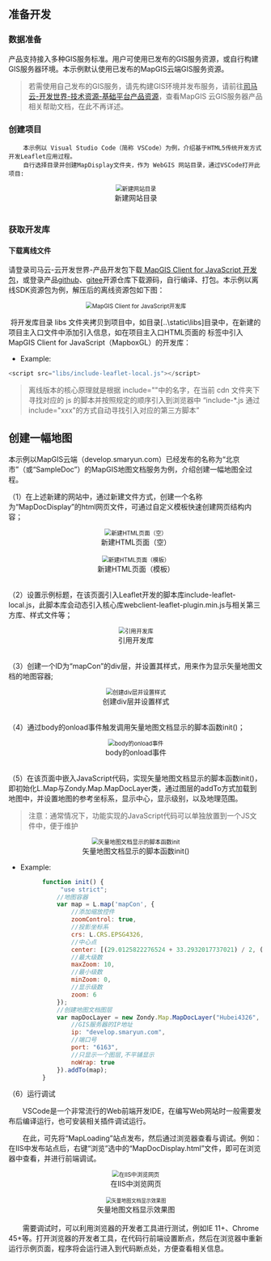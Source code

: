 ## 准备开发

### 数据准备
​		产品支持接入多种GIS服务标准。用户可使用已发布的GIS服务资源，或自行构建GIS服务器环境。本示例默认使用已发布的MapGIS云端GIS服务资源。

> 若需使用自己发布的GIS服务，请先构建GIS环境并发布服务，请前往<a href="http://www.smaryun.com/dev/service-space/resource?from=1#/node_id75" targer="_blank">司马云-开发世界-技术资源-基础平台产品资源</a>，查看MapGIS 云GIS服务器产品相关帮助文档，在此不再详述。

### 创建项目
 		本示例以 Visual Studio Code（简称 VSCode）为例，介绍基于HTML5传统开发方式开发Leaflet应用过程。
 		自行选择目录并创建MapDisplay文件夹，作为 WebGIS 网站目录，通过VSCode打开此项目:

<center>
  <img src="./static/demo/leaflet/source/img/01.新建网站目录.png" alt="新建网站目录" style="zoom:80%; " />
  <br>
  <div class="notes">新建网站目录</div>
</center>
<br/>

### 获取开发库

#### 下载离线文件

​		请登录司马云-云开发世界-产品开发包下载<a href="http://www.smaryun.com/dev/download_detail.html#/download828"> MapGIS Client for JavaScript 开发包</a>，或登录产品<a href="https://github.com/MapGIS/WebClient-JavaScript" targer="_blank">github</a>、<a href="https://gitee.com/osmapgis/WebClient-JavaScript" targer="_blank">gitee</a>开源仓库下载源码，自行编译、打包。本示例以离线SDK资源包为例，解压后的离线资源包如下图：

<center>
<img src="./static/demo/leaflet/source/img/开发库.png" alt="MapGIS Client for JavaScript开发库" style="zoom:80%;" />
</center>

​		将开发库目录 libs 文件夹拷贝到项目中，如目录[..\static\libs]目录中，在新建的项目主入口文件中添加引入信息，如在项目主入口HTML页面的 <head> 标签中引入 MapGIS Client for JavaScript（MapboxGL）的开发库：

- Example:

```javascript
<script src="libs/include-leaflet-local.js"></script>
```

> 离线版本的核心原理就是根据 include=""中的名字，在当前 cdn 文件夹下寻找对应的 js 的脚本并按照规定的顺序引入到浏览器中
> “include-\*.js 通过 include="xxx"的方式自动寻找引入对应的第三方脚本”




## 创建一幅地图
​		本示例以MapGIS云端（develop.smaryun.com）已经发布的名称为“北京市”（或“SampleDoc”）的MapGIS地图文档服务为例，介绍创建一幅地图全过程。

​		（1）在上述新建的网站中，通过新建文件方式，创建一个名称为“MapDocDisplay”的html网页文件，可通过自定义模板快速创建网页结构内容；

<center>
  <img src="./static/demo/leaflet/source/img/03.新建HTML页面（空）.png" alt="新建HTML页面（空）" style="zoom:80%;" />
  <br>
  <div class="notes">新建HTML页面（空）</div>
</center>
<br/>

<center>
  <img src="./static/demo/leaflet/source/img/03.新建HTML页面（模板）.png" alt="新建HTML页面（模板）" style="zoom:80%;" />
  <br>
  <div class="notes">新建HTML页面（模板）</div>
</center>
<br/>

​		（2）设置示例标题，在该页面引入Leaflet开发的脚本库include-leaflet-local.js，此脚本库会动态引入核心库webclient-leaflet-plugin.min.js与相关第三方库、样式文件等；

<center>
  <img src="./static/demo/leaflet/source/img/04.引用开发库.png" alt="引用开发库" style="zoom:80%;" />
  <br>
  <div class="notes">引用开发库</div>
</center>
<br/>


​		（3）创建一个ID为“mapCon”的div层，并设置其样式，用来作为显示矢量地图文档的地图容器;

<center>
  <img src="./static/demo/leaflet/source/img/05.创建div层并设置样式.png" alt="创建div层并设置样式" style="zoom:80%;" />
  <br>
  <div class="notes">创建div层并设置样式</div>
</center>
<br/>

​		（4）通过body的onload事件触发调用矢量地图文档显示的脚本函数init()；

<center>
  <img src="./static/demo/leaflet/source/img/06. body的onload事件.png" alt="body的onload事件" style="zoom:80%;" />
  <br>
  <div class="notes">body的onload事件</div>
</center>
<br/>

​		（5）在该页面中嵌入JavaScript代码，实现矢量地图文档显示的脚本函数init()，即初始化L.Map与Zondy.Map.MapDocLayer类，通过图层的addTo方式加载到地图中，并设置地图的参考坐标系，显示中心，显示级别，以及地理范围。

> 注意：通常情况下，功能实现的JavaScript代码可以单独放置到一个JS文件中，便于维护

<center>
  <img src="./static/demo/leaflet/source/img/07.矢量地图文档显示的脚本函数init.png" alt="矢量地图文档显示的脚本函数init" style="zoom:80%;" />
  <br>
  <div class="notes">矢量地图文档显示的脚本函数init()</div>
</center>

- Example:

  ```javascript
        function init() {
             "use strict";
            //地图容器
            var map = L.map('mapCon', {
                //添加缩放控件
                zoomControl: true,
                //投影坐标系
                crs: L.CRS.EPSG4326,
                //中心点
                center: [(29.0125822276524 + 33.2932017737021) / 2, (108.34341 + 116.150939561213) / 2],
                //最大级数
                maxZoom: 10,
                //最小级数
                minZoom: 0,
                //显示级数
                zoom: 6
            });
            //创建地图文档图层
            var mapDocLayer = new Zondy.Map.MapDocLayer("Hubei4326", {
                //GIS服务器的IP地址
                ip: "develop.smaryun.com",
                //端口号
                port: "6163",
                //只显示一个图层,不平铺显示
                noWrap: true
            }).addTo(map);
        }
  ```


（6）运行调试

&ensp;&ensp;&ensp;&ensp;VSCode是一个非常流行的Web前端开发IDE，在编写Web网站时一般需要发布后编译运行，也可安装相关插件调试运行。

&ensp;&ensp;&ensp;&ensp;在此，可先将“MapLoading”站点发布，然后通过浏览器查看与调试。例如：在IIS中发布站点后，右键“浏览”选中的“MapDocDisplay.html”文件，即可在浏览器中查看，并进行前端调试。

<center>
  <img src="./static/demo/leaflet/source/img/08.在IIS中浏览网页.png" alt="在IIS中浏览网页" style="zoom:80%;" />
  <br>
  <div class="notes">在IIS中浏览网页</div>
</center>
<br/>
<center>
  <img src="./static/demo/leaflet/source/img/09.矢量地图文档显示效果图.png" alt="矢量地图文档显示效果图" style="zoom:70%;" />
  <br>
  <div class="notes">矢量地图文档显示效果图</div>
</center>
<br/>
&ensp;&ensp;&ensp;&ensp;需要调试时，可以利用浏览器的开发者工具进行测试，例如IE 11+、Chrome 45+等。打开浏览器的开发者工具，在代码行前端设置断点，然后在浏览器中重新运行示例页面，程序将会运行进入到代码断点处，方便查看相关信息。




